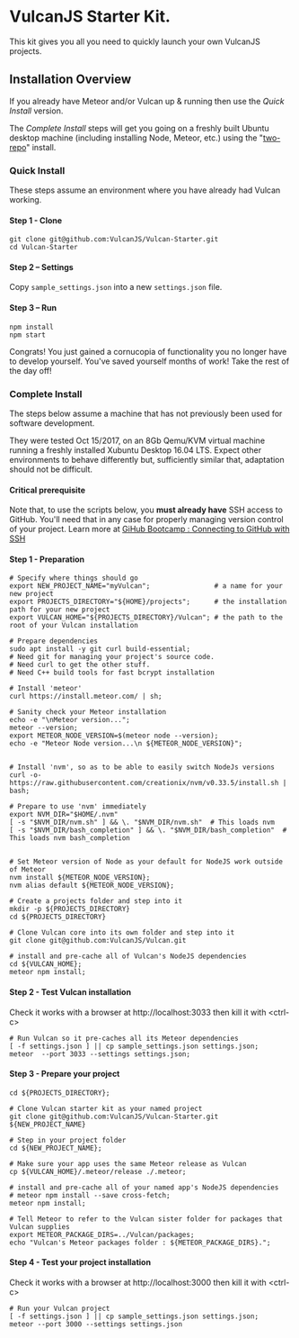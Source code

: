 # VulcanJS Starter Kit.

This kit gives you all you need to quickly launch your own VulcanJS projects.

## Installation Overview

If you already have Meteor and/or Vulcan up & running then use the *Quick Install* version.

The *Complete Install* steps will get you going on a freshly built Ubuntu desktop machine (including installing Node, Meteor, etc.) using the "[two-repo](http://docs.vulcanjs.org/#Two-Repo-Install)" install.

### Quick Install

These steps assume an environment where you have already had Vulcan working.

#### Step 1 - Clone

```
git clone git@github.com:VulcanJS/Vulcan-Starter.git
cd Vulcan-Starter
```

#### Step 2 – Settings

Copy `sample_settings.json` into a new `settings.json` file. 

#### Step 3 – Run

```
npm install
npm start
```

Congrats! You just gained a cornucopia of functionality you no longer have to develop yourself.  You've saved yourself months of work!  Take the rest of the day off!

### Complete Install

The steps below assume a machine that has not previously been used for software development.

They were tested Oct 15/2017, on an 8Gb Qemu/KVM virtual machine running a freshly installed Xubuntu Desktop 16.04 LTS.
Expect other environments to behave differently but, sufficiently similar that, adaptation should not be difficult.

#### Critical prerequisite

Note that, to use the scripts below, you **must already have** SSH access to GitHub.  You'll need that in any case for properly managing version control of your project.  Learn more at [GiHub Bootcamp : Connecting to GitHub with SSH](https://help.github.com/articles/connecting-to-github-with-ssh/)

#### Step 1 - Preparation

    # Specify where things should go
    export NEW_PROJECT_NAME="myVulcan";                # a name for your new project
    export PROJECTS_DIRECTORY="${HOME}/projects";      # the installation path for your new project
    export VULCAN_HOME="${PROJECTS_DIRECTORY}/Vulcan"; # the path to the root of your Vulcan installation

    # Prepare dependencies
    sudo apt install -y git curl build-essential;
    # Need git for managing your project's source code.
    # Need curl to get the other stuff.
    # Need C++ build tools for fast bcrypt installation

    # Install 'meteor'
    curl https://install.meteor.com/ | sh;

    # Sanity check your Meteor installation
    echo -e "\nMeteor version...";
    meteor --version;
    export METEOR_NODE_VERSION=$(meteor node --version);
    echo -e "Meteor Node version...\n ${METEOR_NODE_VERSION}";


    # Install 'nvm', so as to be able to easily switch NodeJs versions
    curl -o- https://raw.githubusercontent.com/creationix/nvm/v0.33.5/install.sh | bash;

    # Prepare to use 'nvm' immediately
    export NVM_DIR="$HOME/.nvm"
    [ -s "$NVM_DIR/nvm.sh" ] && \. "$NVM_DIR/nvm.sh"  # This loads nvm
    [ -s "$NVM_DIR/bash_completion" ] && \. "$NVM_DIR/bash_completion"  # This loads nvm bash_completion


    # Set Meteor version of Node as your default for NodeJS work outside of Meteor
    nvm install ${METEOR_NODE_VERSION};
    nvm alias default ${METEOR_NODE_VERSION};

    # Create a projects folder and step into it
    mkdir -p ${PROJECTS_DIRECTORY}
    cd ${PROJECTS_DIRECTORY}

    # Clone Vulcan core into its own folder and step into it
    git clone git@github.com:VulcanJS/Vulcan.git

    # install and pre-cache all of Vulcan's NodeJS dependencies
    cd ${VULCAN_HOME};
    meteor npm install;

#### Step 2 - Test Vulcan installation

 Check it works with a browser at http://localhost:3033
 then kill it with &lt;ctrl-c>

    # Run Vulcan so it pre-caches all its Meteor dependencies
    [ -f settings.json ] || cp sample_settings.json settings.json;
    meteor  --port 3033 --settings settings.json;


#### Step 3 - Prepare your project

    cd ${PROJECTS_DIRECTORY};
    
    # Clone Vulcan starter kit as your named project
    git clone git@github.com:VulcanJS/Vulcan-Starter.git ${NEW_PROJECT_NAME}

    # Step in your project folder
    cd ${NEW_PROJECT_NAME};

    # Make sure your app uses the same Meteor release as Vulcan
    cp ${VULCAN_HOME}/.meteor/release ./.meteor;

    # install and pre-cache all of your named app's NodeJS dependencies
    # meteor npm install --save cross-fetch;
    meteor npm install;

    # Tell Meteor to refer to the Vulcan sister folder for packages that Vulcan supplies
    export METEOR_PACKAGE_DIRS=../Vulcan/packages;
    echo "Vulcan's Meteor packages folder : ${METEOR_PACKAGE_DIRS}.";

#### Step 4 - Test your project installation

 Check it works with a browser at http://localhost:3000
 then kill it with &lt;ctrl-c>

    # Run your Vulcan project
    [ -f settings.json ] || cp sample_settings.json settings.json;
    meteor --port 3000 --settings settings.json


